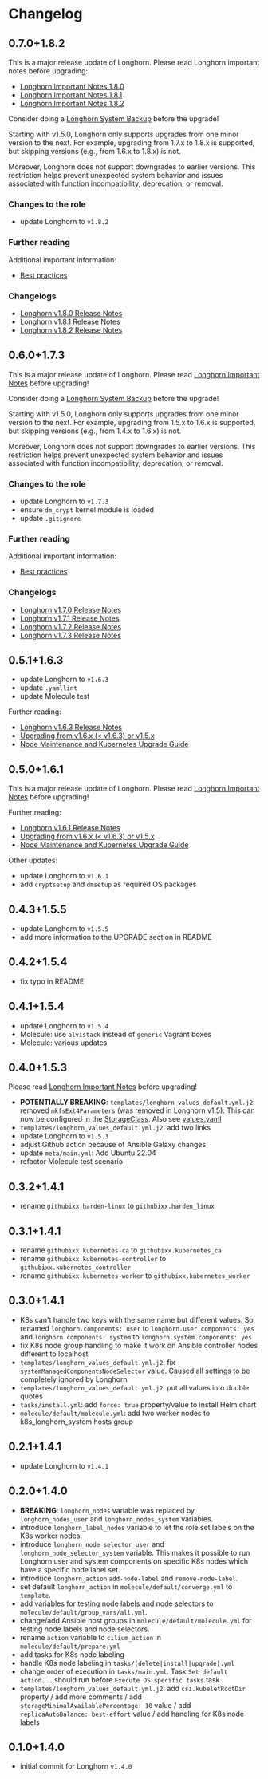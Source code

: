 <!--
Copyright (C) 2018-2025 Robert Wimmer
SPDX-License-Identifier: GPL-3.0-or-later
-->

# Changelog

## 0.7.0+1.8.2

This is a major release update of Longhorn. Please read Longhorn important notes before upgrading:

- [Longhorn Important Notes 1.8.0](https://longhorn.io/docs/1.8.0/important-notes/)
- [Longhorn Important Notes 1.8.1](https://longhorn.io/docs/1.8.1/important-notes/)
- [Longhorn Important Notes 1.8.2](https://longhorn.io/docs/1.8.2/important-notes/)

Consider doing a [Longhorn System Backup](https://longhorn.io/docs/1.8.2/advanced-resources/system-backup-restore/backup-longhorn-system/) before the upgrade!

Starting with v1.5.0, Longhorn only supports upgrades from one minor version to the next. For example, upgrading from 1.7.x to 1.8.x is supported, but skipping versions (e.g., from 1.6.x to 1.8.x) is not.

Moreover, Longhorn does not support downgrades to earlier versions. This restriction helps prevent unexpected system behavior and issues associated with function incompatibility, deprecation, or removal.

### Changes to the role

- update Longhorn to `v1.8.2`

### Further reading

Additional important information:

- [Best practices](https://longhorn.io/docs/1.8.2/best-practices/)

### Changelogs

- [Longhorn v1.8.0 Release Notes](https://github.com/longhorn/longhorn/releases/tag/v1.8.0)
- [Longhorn v1.8.1 Release Notes](https://github.com/longhorn/longhorn/releases/tag/v1.8.1)
- [Longhorn v1.8.2 Release Notes](https://github.com/longhorn/longhorn/releases/tag/v1.8.2)

## 0.6.0+1.7.3

This is a major release update of Longhorn. Please read [Longhorn Important Notes](https://longhorn.io/docs/archives/1.7.3/important-notes) before upgrading!

Consider doing a [Longhorn System Backup](https://longhorn.io/docs/archives/1.7.0/advanced-resources/system-backup-restore/backup-longhorn-system/) before the upgrade!

Starting with v1.5.0, Longhorn only supports upgrades from one minor version to the next. For example, upgrading from 1.5.x to 1.6.x is supported, but skipping versions (e.g., from 1.4.x to 1.6.x) is not.

Moreover, Longhorn does not support downgrades to earlier versions. This restriction helps prevent unexpected system behavior and issues associated with function incompatibility, deprecation, or removal.

### Changes to the role

- update Longhorn to `v1.7.3`
- ensure `dm_crypt` kernel module is loaded
- update `.gitignore`

### Further reading

Additional important information:

- [Best practices](https://longhorn.io/docs/archives/1.7.3/best-practices/)

### Changelogs

- [Longhorn v1.7.0 Release Notes](https://github.com/longhorn/longhorn/releases/tag/v1.7.0)
- [Longhorn v1.7.1 Release Notes](https://github.com/longhorn/longhorn/releases/tag/v1.7.1)
- [Longhorn v1.7.2 Release Notes](https://github.com/longhorn/longhorn/releases/tag/v1.7.2)
- [Longhorn v1.7.3 Release Notes](https://github.com/longhorn/longhorn/releases/tag/v1.7.3)

## 0.5.1+1.6.3

- update Longhorn to `v1.6.3`
- update `.yamllint`
- update Molecule test

Further reading:

- [Longhorn v1.6.3 Release Notes](https://github.com/longhorn/longhorn/releases/tag/v1.6.3)
- [Upgrading from v1.6.x (< v1.6.3) or v1.5.x](https://longhorn.io/docs/1.6.3/deploy/upgrade/longhorn-manager/)
- [Node Maintenance and Kubernetes Upgrade Guide](https://longhorn.io/docs/1.6.3/maintenance/maintenance/)

## 0.5.0+1.6.1

This is a major release update of Longhorn. Please read [Longhorn Important Notes](https://longhorn.io/docs/1.6.1/deploy/important-notes/) before upgrading!

Further reading:

- [Longhorn v1.6.1 Release Notes](https://github.com/longhorn/longhorn/releases/tag/v1.6.1)
- [Upgrading from v1.6.x (< v1.6.3) or v1.5.x](https://longhorn.io/docs/1.6.3/deploy/upgrade/longhorn-manager/)
- [Node Maintenance and Kubernetes Upgrade Guide](https://longhorn.io/docs/1.6.1/maintenance/maintenance/)

Other updates:

- update Longhorn to `v1.6.1`
- add `cryptsetup` and `dmsetup` as required OS packages

## 0.4.3+1.5.5

- update Longhorn to `v1.5.5`
- add more information to the UPGRADE section in README

## 0.4.2+1.5.4

- fix typo in README

## 0.4.1+1.5.4

- update Longhorn to `v1.5.4`
- Molecule: use `alvistack` instead of `generic` Vagrant boxes
- Molecule: various updates

## 0.4.0+1.5.3

Please read [Longhorn Important Notes](https://longhorn.io/docs/1.5.3/deploy/important-notes) before upgrading!

- **POTENTIALLY BREAKING**: `templates/longhorn_values_default.yml.j2`: removed `mkfsExt4Parameters` (was removed in Longhorn v1.5). This can now be configured in the [StorageClass](https://longhorn.io/docs/1.5.3/references/storage-class-parameters/). Also see [values.yaml](https://github.com/longhorn/longhorn/blob/v1.5.3/chart/values.yaml#L86)
- `templates/longhorn_values_default.yml.j2`: add two links
- update Longhorn to `v1.5.3`
- adjust Github action because of Ansible Galaxy changes
- update `meta/main.yml`: Add Ubuntu 22.04
- refactor Molecule test scenario

## 0.3.2+1.4.1

- rename `githubixx.harden-linux` to `githubixx.harden_linux`

## 0.3.1+1.4.1

- rename `githubixx.kubernetes-ca` to `githubixx.kubernetes_ca`
- rename `githubixx.kubernetes-controller` to `githubixx.kubernetes_controller`
- rename `githubixx.kubernetes-worker` to `githubixx.kubernetes_worker`

## 0.3.0+1.4.1

- K8s can't handle two keys with the same name but different values. So renamed `longhorn.components: user` to `longhorn.user.components: yes` and `longhorn.components: system` to `longhorn.system.components: yes`
- fix K8s node group handling to make it work on Ansible controller nodes different to localhost
- `templates/longhorn_values_default.yml.j2`: fix `systemManagedComponentsNodeSelector` value. Caused all settings to be completely ignored by Longhorn
- `templates/longhorn_values_default.yml.j2`: put all values into double quotes
- `tasks/install.yml`: add `force: true` property/value to install Helm chart
- `molecule/default/molecule.yml`: add two worker nodes to k8s_longhorn_system hosts group

## 0.2.1+1.4.1

- update Longhorn to `v1.4.1`

## 0.2.0+1.4.0

- **BREAKING**: `longhorn_nodes` variable was replaced by `longhorn_nodes_user` and `longhorn_nodes_system` variables.
- introduce `longhorn_label_nodes` variable to let the role set labels on the K8s worker nodes.
- introduce `longhorn_node_selector_user` and `longhorn_node_selector_system` variable. This makes it possible to run Longhorn user and system components on specific K8s nodes which have a specific node label set.
- introduce `longhorn_action` `add-node-label` and `remove-node-label`.
- set default `longhorn_action` in `molecule/default/converge.yml` to `template`.
- add variables for testing node labels and node selectors to `molecule/default/group_vars/all.yml`.
- change/add Ansible host groups in `molecule/default/molecule.yml` for testing node labels and node selectors.
- rename `action` variable to `cilium_action` in `molecule/default/prepare.yml`
- add tasks for K8s node labeling
- handle K8s node labeling in `tasks/(delete|install|upgrade).yml`
- change order of execution in `tasks/main.yml`. Task `Set default action...` should run before `Execute OS specific tasks` task
- `templates/longhorn_values_default.yml.j2`: add `csi.kubeletRootDir` property / add more comments / add `storageMinimalAvailablePercentage: 10` value / add `replicaAutoBalance: best-effort` value / add handling for K8s node labels

## 0.1.0+1.4.0

- initial commit for Longhorn `v1.4.0`
